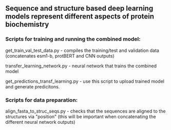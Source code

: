 ## Sequence and structure based deep learning models represent different aspects of protein biochemistry

### Scripts for training and running the combined model:


get_train_val_test_data.py - compiles the training/test and validation data (concatenates esm1-b, protBERT and CNN outputs)

transfer_learning_network.py - neural network that trains the combined model

get_predictions_transf_learning.py - use this script to upload trained model and generate predicitons. 


### Scripts for data preparation:

align_fasta_to_struc_seqs.py - checks that the sequences are aligned to the structures via "position" (this will be important when concatenating the different neural network outputs)
